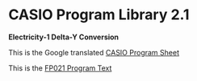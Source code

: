 # CASIO Program Library 2.1

**Electricity-1 Delta-Y Conversion**

This is the Google translated
[CASIO Program Sheet](electricity-1.pdf)

This is the [FP021 Program Text](electricity-1.cas?raw=true)
